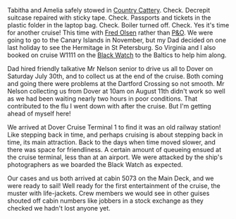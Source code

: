 Tabitha and Amelia safely stowed in
[Country Cattery](https://www.countrycattery.com/).
Check. Decrepit suitcase repaired with sticky tape. Check.
Passports and tickets in the plastic folder in the laptop bag.
Check. Boiler turned off. Check. Yes it's time for another cruise!
This time with
[Fred Olsen](https://www.fredolsencruises.com/) rather than
[P&O](https://www.pocruises.com/). We were going to go to
the Canary Islands in November, but my Dad decided on one last
holiday to see the Hermitage in St Petersburg. So Virginia and I
also booked on cruise W1111 on the
[Black Watch](https://www.fredolsencruises.com/our-ships/black-watch)
to the Baltics to help him along.

Dad hired friendly talkative Mr Nelson senior to drive us all to
Dover on Saturday July 30th, and to collect us at the end of the
cruise. Both coming and going there were problems at the Dartford
Crossing so not smooth. Mr Nelson collecting us from Dover at 10am
on August 11th didn't work so well as we had been waiting nearly
two hours in poor conditions. That contributed to the flu I went
down with after the cruise. But I'm getting ahead of myself here!

We arrived at Dover Cruise Terminal 1 to find it was an old railway
station! Like stepping back in time, and perhaps cruising is about
stepping back in time, its main attraction. Back to the days when time
moved slower, and there was space for friendliness. A certain amount of
queueing ensued at the cruise terminal, less than at an airport. We were
attacked by the ship's photographers as we boarded the Black Watch as
expected.

Our cases and us both arrived at cabin 5073 on the Main Deck, and we
were ready to sail! Well ready for the first entertainment of the
cruise, the muster with life-jackets. Crew members we would see in other
guises shouted off cabin numbers like jobbers in a stock exchange as
they checked we hadn't lost anyone yet.
